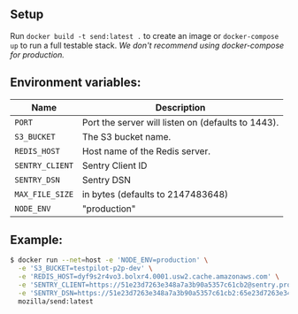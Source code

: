 ## Setup

Run `docker build -t send:latest .` to create an image or `docker-compose up` to run a full testable stack. *We don't recommend using docker-compose for production.*

## Environment variables:

| Name             | Description
|------------------|-------------|
| `PORT`           | Port the server will listen on (defaults to 1443).
| `S3_BUCKET`  | The S3 bucket name.
| `REDIS_HOST` | Host name of the Redis server.
| `SENTRY_CLIENT` | Sentry Client ID
| `SENTRY_DSN` | Sentry DSN
| `MAX_FILE_SIZE` | in bytes (defaults to 2147483648)
| `NODE_ENV`       | "production"

## Example:

```sh
$ docker run --net=host -e 'NODE_ENV=production' \
  -e 'S3_BUCKET=testpilot-p2p-dev' \
  -e 'REDIS_HOST=dyf9s2r4vo3.bolxr4.0001.usw2.cache.amazonaws.com' \
  -e 'SENTRY_CLIENT=https://51e23d7263e348a7a3b90a5357c61cb2@sentry.prod.mozaws.net/168' \
  -e 'SENTRY_DSN=https://51e23d7263e348a7a3b90a5357c61cb2:65e23d7263e348a7a3b90a5357c61c44@sentry.prod.mozaws.net/168' \
  mozilla/send:latest
```
